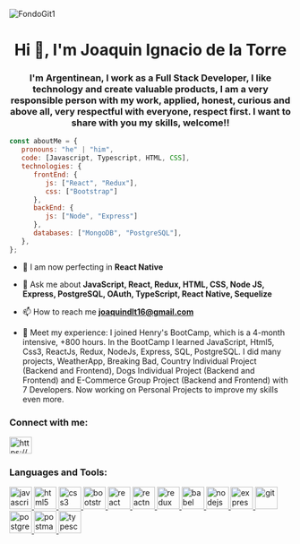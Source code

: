 ![FondoGit1](https://user-images.githubusercontent.com/81587885/130867018-01e58444-1ee8-4761-b0c4-7c049f3206b8.jpeg)

<h1 align="center">Hi 👋, I'm Joaquin Ignacio de la Torre</h1>
<h3 align="center">I'm Argentinean, I work as a Full Stack Developer, I like technology and create valuable products, I am a very responsible person with my work, applied, honest, curious and above all, very respectful with everyone, respect first. I want to share with you my skills, welcome!!
</h3>

```Javascript
const aboutMe = {
   pronouns: "he" | "him",
   code: [Javascript, Typescript, HTML, CSS],
   technologies: {
      frontEnd: {
         js: ["React", "Redux"],
         css: ["Bootstrap"]
      },
      backEnd: {
         js: ["Node", "Express"]
      },
      databases: ["MongoDB", "PostgreSQL"],
   },
};
```

- 🌱 I am now perfecting in **React Native**
- 💬 Ask me about **JavaScript, React, Redux, HTML, CSS, Node JS, Express, PostgreSQL, OAuth, TypeScript, React Native, Sequelize**

- 📫 How to reach me **joaquindlt16@gmail.com**

- 📄 Meet my experience: I joined Henry's BootCamp, which is a 4-month intensive, +800 hours. In the BootCamp I learned JavaScript, Html5, Css3, ReactJs, Redux, NodeJs, Express, SQL, PostgreSQL.
  I did many projects, WeatherApp, Breaking Bad, Country Individual Project (Backend and Frontend), Dogs Individual Project (Backend and Frontend) and E-Commerce Group Project (Backend and Frontend) with 7 Developers. Now working on Personal Projects to improve my skills even more.

<h3 align="left">Connect with me:</h3>
<p align="left">
<a href="https://www.linkedin.com/in/joaquin-de-la-torre-developer/" target="_blank"><img align="center" src="https://cdn.jsdelivr.net/npm/simple-icons@3.0.1/icons/linkedin.svg" alt="https://www.linkedin.com/in/joaquin-de-la-torre-developer/" height="30" width="40" /></a>

<h3 align="left">Languages and Tools:</h3>
<p align="left">  <a href="https://developer.mozilla.org/en-US/docs/Web/JavaScript" target="_blank"> <img src="https://upload.wikimedia.org/wikipedia/commons/thumb/9/99/Unofficial_JavaScript_logo_2.svg/1024px-Unofficial_JavaScript_logo_2.svg.png" alt="javascript" width="40" height="40"/> </a> 
<a href="https://www.w3.org/html/" target="_blank"> <img src="https://upload.wikimedia.org/wikipedia/commons/thumb/3/38/HTML5_Badge.svg/600px-HTML5_Badge.svg.png" alt="html5" width="40" height="40"/> </a>
<a href="https://www.w3schools.com/css/" target="_blank"> <img src="https://cdn4.iconfinder.com/data/icons/social-media-logos-6/512/121-css3-512.png" alt="css3" width="40" height="40"/> </a> 
<a href="https://getbootstrap.com" target="_blank"> <img src="https://upload.wikimedia.org/wikipedia/commons/thumb/b/b2/Bootstrap_logo.svg/1024px-Bootstrap_logo.svg.png" alt="bootstrap" width="40" height="40"/> </a> 
<a href="https://reactjs.org/" target="_blank"> <img src="https://seeklogo.com/images/R/react-logo-7B3CE81517-seeklogo.com.png" alt="react" width="40" height="40"/> </a> 
<a href="https://reactnative.dev/" target="_blank"> <img src="https://reactnative.dev/img/header_logo.svg" alt="reactnative" width="40" height="40"/> </a> 
<a href="https://redux.js.org" target="_blank"> <img src="https://seeklogo.com/images/R/redux-logo-9CA6836C12-seeklogo.com.png" alt="redux" width="40" height="40"/> </a> 
<a href="https://babeljs.io/" target="_blank"> <img src="https://www.vectorlogo.zone/logos/babeljs/babeljs-icon.svg" alt="babel" width="40" height="40"/> </a>
<a href="https://nodejs.org" target="_blank"> <img src="https://cdn.pixabay.com/photo/2015/04/23/17/41/node-js-736399_960_720.png" alt="nodejs" height="40"/> </a>
<a href="https://expressjs.com" target="_blank"> <img src="https://i.cloudup.com/zfY6lL7eFa-3000x3000.png" alt="express" height="40"/> </a> 
<a href="https://git-scm.com/" target="_blank"> <img src="https://www.vectorlogo.zone/logos/git-scm/git-scm-icon.svg" alt="git" width="40" height="40"/> </a> 
<a href="https://www.postgresql.org" target="_blank"> <img src="https://upload.wikimedia.org/wikipedia/commons/thumb/2/29/Postgresql_elephant.svg/1200px-Postgresql_elephant.svg.png" alt="postgresql" width="40" height="40"/> </a> 
<a href="https://postman.com" target="_blank"> <img src="https://www.vectorlogo.zone/logos/getpostman/getpostman-icon.svg" alt="postman" width="40" height="40"/> </a> 
<a href="https://www.typescriptlang.org/" target="_blank"> <img src="https://upload.wikimedia.org/wikipedia/commons/thumb/4/4c/Typescript_logo_2020.svg/1200px-Typescript_logo_2020.svg.png" alt="typescript" width="40" height="40"/> </a>
